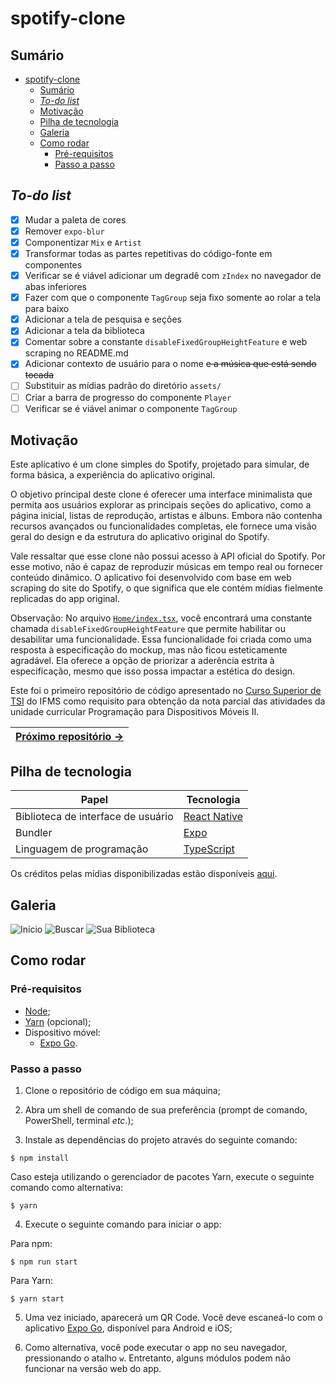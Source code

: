# spotify-clone

## Sumário

- [spotify-clone](#spotify-clone)
  - [Sumário](#sumário)
  - [*To-do list*](#to-do-list)
  - [Motivação](#motivação)
  - [Pilha de tecnologia](#pilha-de-tecnologia)
  - [Galeria](#galeria)
  - [Como rodar](#como-rodar)
    - [Pré-requisitos](#pré-requisitos)
    - [Passo a passo](#passo-a-passo)

## *To-do list*

- [X] Mudar a paleta de cores
- [X] Remover `expo-blur`
- [X] Componentizar `Mix` e `Artist`
- [X] Transformar todas as partes repetitivas do código-fonte em componentes
- [X] Verificar se é viável adicionar um degradê com `zIndex` no navegador de abas inferiores
- [X] Fazer com que o componente `TagGroup` seja fixo somente ao rolar a tela para baixo
- [X] Adicionar a tela de pesquisa e seções
- [X] Adicionar a tela da biblioteca
- [X] Comentar sobre a constante `disableFixedGroupHeightFeature` e web scraping no README.md
- [X] Adicionar contexto de usuário para o nome ~~e a música que está sendo tocada~~
- [ ] Substituir as mídias padrão do diretório `assets/`
- [ ] Criar a barra de progresso do componente `Player`
- [ ] Verificar se é viável animar o componente `TagGroup` 

## Motivação

Este aplicativo é um clone simples do Spotify, projetado para simular, de forma básica, a experiência do aplicativo original.

O objetivo principal deste clone é oferecer uma interface minimalista que permita aos usuários explorar as principais seções do aplicativo, como a página inicial, listas de reprodução, artistas e álbuns. Embora não contenha recursos avançados ou funcionalidades completas, ele fornece uma visão geral do design e da estrutura do aplicativo original do Spotify.

Vale ressaltar que esse clone não possui acesso à API oficial do Spotify. Por esse motivo, não é capaz de reproduzir músicas em tempo real ou fornecer conteúdo dinâmico. O aplicativo foi desenvolvido com base em web scraping do site do Spotify, o que significa que ele contém mídias fielmente replicadas do app original.

Observação: No arquivo [`Home/index.tsx`](./src/screens/Home/index.tsx), você encontrará uma constante chamada `disableFixedGroupHeightFeature` que permite habilitar ou desabilitar uma funcionalidade. Essa funcionalidade foi criada como uma resposta à especificação do mockup, mas não ficou esteticamente agradável. Ela oferece a opção de priorizar a aderência estrita à especificação, mesmo que isso possa impactar a estética do design.

Este foi o primeiro repositório de código apresentado no [Curso Superior de TSI](https://www.ifms.edu.br/campi/campus-aquidauana/cursos/graduacao/sistemas-para-internet/sistemas-para-internet) do IFMS como requisito para obtenção da nota parcial das atividades da unidade curricular Programação para Dispositivos Móveis II.

| [Próximo repositório &rarr;](#) |
|-|

## Pilha de tecnologia

| Papel | Tecnologia |
|-|-|
| Biblioteca de interface de usuário | [React Native](https://reactnative.dev/) |
| Bundler | [Expo](https://expo.dev/) | 
| Linguagem de programação | [TypeScript](https://www.typescriptlang.org/) |

Os créditos pelas mídias disponibilizadas estão disponíveis [aqui](./assets/README.md).

## Galeria

![Início](./docs/inicio.jpg)
![Buscar](./docs/buscar.jpg)
![Sua Biblioteca](./docs/sua-biblioteca.jpg)

## Como rodar

### Pré-requisitos

- [Node](https://nodejs.org/en/download/);
- [Yarn](https://yarnpkg.com/) (opcional);
- Dispositivo móvel:
  - [Expo Go](https://expo.dev/client).

### Passo a passo

1. Clone o repositório de código em sua máquina;
   
2. Abra um shell de comando de sua preferência (prompt de comando, PowerShell, terminal _etc_.);
   
3. Instale as dependências do projeto através do seguinte comando:

```console
$ npm install
```

Caso esteja utilizando o gerenciador de pacotes Yarn, execute o seguinte comando como alternativa:

```console
$ yarn
```

4. Execute o seguinte comando para iniciar o app:

Para npm:

```console
$ npm run start
```

Para Yarn:

```console
$ yarn start
```

5. Uma vez iniciado, aparecerá um QR Code. Você deve escaneá-lo com o aplicativo [Expo Go](https://expo.dev/client), disponível para Android e iOS;

6. Como alternativa, você pode executar o app no seu navegador, pressionando o atalho `w`. Entretanto, alguns módulos podem não funcionar na versão web do app.